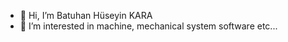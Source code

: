 - 👋 Hi, I’m Batuhan Hüseyin KARA
- 👀 I’m interested in machine, mechanical system software etc...


<!---
batuhanhuseyinkara/batuhanhuseyinkara is a ✨ special ✨ repository because its `README.md` (this file) appears on your GitHub profile.
You can click the Preview link to take a look at your changes.    - 📫 How to reach me ...    - 🌱 I’m currently learning ...

--->
